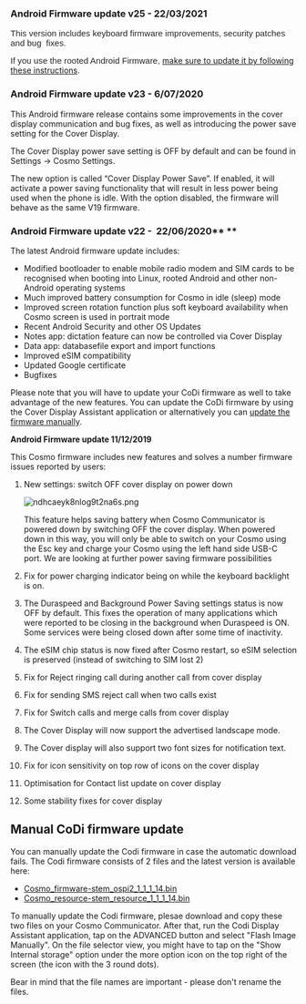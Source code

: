 ### Android Firmware update v25 - 22/03/2021

<span style="caret-color: #252525; color: #252525; font-family: 'Source Sans Pro', sans-serif; font-size: 15.008000373840332px; font-style: normal; font-variant-caps: normal; font-weight: normal; letter-spacing: normal; orphans: auto; text-align: left; text-indent: 0px; text-transform: none; white-space: normal; widows: auto; word-spacing: 0px; -webkit-text-size-adjust: auto; -webkit-text-stroke-width: 0px; background-color: #ffffff; text-decoration: none; display: inline !important; float: none;">
This version includes keyboard firmware improvements, security patches
and bug  fixes. </span>

<span style="caret-color: #252525; color: #252525; font-family: 'Source Sans Pro', sans-serif; font-size: 15.008000373840332px; font-style: normal; font-variant-caps: normal; font-weight: normal; letter-spacing: normal; orphans: auto; text-align: left; text-indent: 0px; text-transform: none; white-space: normal; widows: auto; word-spacing: 0px; -webkit-text-size-adjust: auto; -webkit-text-stroke-width: 0px; background-color: #ffffff; text-decoration: none; display: inline !important; float: none;">If
you use the rooted Android Firmware, </span>[make sure to update it by
following these instructions](Rooted_Android_For_Cosmo "wikilink").

### Android Firmware update v23 - 6/07/2020

This Android firmware release contains some improvements in the cover
display communication and bug fixes, as well as introducing the power
save setting for the Cover Display.

The Cover Display power save setting is OFF by default and can be found
in Settings -\> Cosmo Settings.

The new option is called “Cover Display Power Save”. If enabled, it will
activate a power saving functionality that will result in less power
being used when the phone is idle. With the option disabled, the
firmware will behave as the same V19 firmware.

### Android Firmware update v22 -  22/06/2020** **

The latest Android firmware update includes:

-   Modified bootloader to enable mobile radio modem and SIM cards to be
    recognised when booting into Linux, rooted Android and other
    non-Android operating systems
-   Much improved battery consumption for Cosmo in idle (sleep) mode
-   Improved screen rotation function plus soft keyboard availability
    when Cosmo screen is used in portrait mode
-   Recent Android Security and other OS Updates
-   Notes app: dictation feature can now be controlled via Cover Display
-   Data app: databasefile export and import functions
-   Improved eSIM compatibility
-   Updated Google certificate
-   Bugfixes

Please note that you will have to update your CoDi firmware as well to
take advantage of the new features. You can update the CoDi firmware by
using the Cover Display Assistant application or alternatively you can
[update the firmware manually](#Manual_CoDi_firmware_update "wikilink").

**Android Firmware update 11/12/2019**

This Cosmo firmware includes new features and solves a number firmware
issues reported by users:

1.  New settings: switch OFF cover display on power down

    ![](ndhcaeyk8nlog9t2na6s.png "ndhcaeyk8nlog9t2na6s.png")

    This feature helps saving battery when Cosmo Communicator is powered
    down by switching OFF the cover display. When powered down in this
    way, you will only be able to switch on your Cosmo using the Esc key
    and charge your Cosmo using the left hand side USB-C port. We are
    looking at further power saving firmware possibilities
2.  Fix for power charging indicator being on while the keyboard
    backlight is on.
3.  The Duraspeed and Background Power Saving settings status is now OFF
    by default. This fixes the operation of many applications which were
    reported to be closing in the background when Duraspeed is ON. Some
    services were being closed down after some time of inactivity.
4.  The eSIM chip status is now fixed after Cosmo restart, so eSIM
    selection is preserved (instead of switching to SIM lost 2)
5.  Fix for Reject ringing call during another call from cover display
6.  Fix for sending SMS reject call when two calls exist
7.  Fix for Switch calls and merge calls from cover display
8.  The Cover Display will now support the advertised landscape mode.
9.  The Cover display will also support two font sizes for notification
    text.
10. Fix for icon sensitivity on top row of icons on the cover display
11. Optimisation for Contact list update on cover display
12. Some stability fixes for cover display

## Manual CoDi firmware update

You can manually update the Codi firmware in case the automatic download
fails. The Codi firmware consists of 2 files and the latest version is
available here:

-   [Cosmo_firmware-stem_ospi2_1_1_1_14.bin](http://support.planetcom.co.uk/download/CodiLatest/Cosmo_firmware-stem_ospi2_1_1_1_14.bin)
-   [Cosmo_resource-stem_resource_1_1_1_14.bin](http://support.planetcom.co.uk/download/CodiLatest/Cosmo_resource-stem_resource_1_1_1_14.bin)

To manually update the Codi firmware, plesae download and copy these two
files on your Cosmo Communicator. After that, run the Codi Display
Assistant application, tap on the ADVANCED button and select "Flash
Image Manually". On the file selector view, you might have to tap on the
"Show Internal storage" option under the more option icon on the top
right of the screen (the icon with the 3 round dots).

Bear in mind that the file names are important - please don't rename the
files.